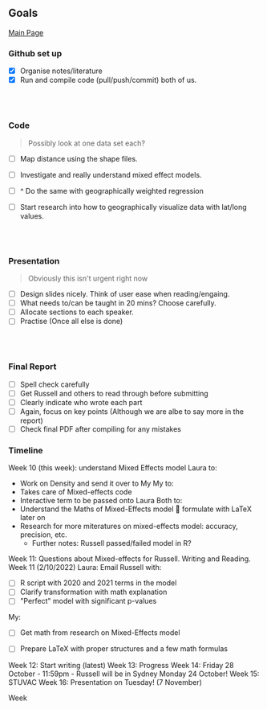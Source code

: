 ## Goals

[Main Page](https://github.com/Artixis/Maths_Project/blob/main/README.md)

 ### Github set up
- [x] Organise notes/literature
- [x] Run and compile code (pull/push/commit) both of us.

<br/><br/>

### Code 

> Possibly look at one data set each?

- [ ] Map distance using the shape files.
- [ ] Investigate and really understand mixed effect models.
- [ ] ^ Do the same with geographically weighted regression
- [ ] Start research into how to geographically visualize data with lat/long values.


<br/><br/>

### Presentation

> Obviously this isn't urgent right now

- [ ] Design slides nicely. Think of user ease when reading/engaing.
- [ ] What needs to/can be taught in 20 mins? Choose carefully.
- [ ] Allocate sections to each speaker.
- [ ] Practise (Once all else is done)

<br/><br/>

### Final Report 

- [ ] Spell check carefully
- [ ] Get Russell and others to read through before submitting 
- [ ] Clearly indicate who wrote each part
- [ ] Again, focus on key points (Although we are albe to say more in the report)
- [ ] Check final PDF after compiling for any mistakes

### Timeline
Week 10 (this week): understand Mixed Effects model
Laura to:
-	Work on Density and send it over to My
My to:
-	Takes care of Mixed-effects code
-	Interactive term to be passed onto Laura
Both to:
-	Understand the Maths of Mixed-Effects model  formulate with LaTeX later on
-	Research for more miteratures on mixed-effects model: accuracy, precision, etc.
	- Further notes: Russell passed/failed model in R?

Week 11: Questions about Mixed-effects for Russell. Writing and Reading.
Week 11 (2/10/2022)
Laura:
Email Russell with:
- [ ] R script with 2020 and 2021 terms in the model
- [ ] Clarify transformation with math explanation
- [ ] "Perfect" model with significant p-values

My:
- [ ] Get math from research on Mixed-Effects model
- [ ] Prepare LaTeX with proper structures and a few math formulas


Week 12: Start writing (latest)
Week 13: Progress
Week 14: Friday 28 October - 11:59pm
	- Russell will be in Sydney Monday 24 October!
Week 15: STUVAC
Week 16: Presentation on Tuesday! (7 November)

Week 







